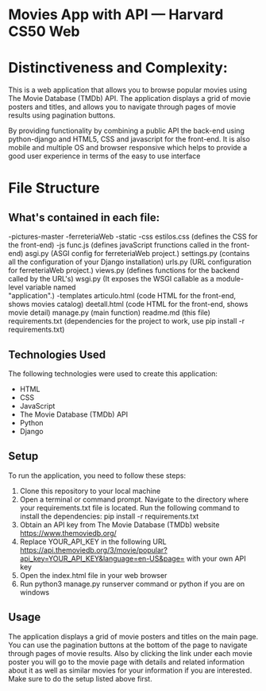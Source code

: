 # Movies App with API — Harvard CS50 Web

# Distinctiveness and Complexity:
 This is a web application that allows you to browse popular movies using The Movie Database (TMDb) API. The application displays a grid of movie posters and titles, and allows you to navigate through pages of movie results using pagination buttons. 
 
 By providing functionality by combining a public API the back-end using python-django and HTML5, CSS and javascript for the front-end.
 It is also mobile and multiple OS and browser responsive which helps to provide a good user experience in terms of the easy to use interface

# File Structure

## What's contained in each file:

-pictures-master
    -ferreteriaWeb
        -static
            -css
                estilos.css (defines the CSS for the front-end)
            -js
                func.js     (defines javaScript frunctions called in the front-end)
        asgi.py         (ASGI config for ferreteriaWeb project.)
        settings.py     (contains all the configuration of your Django installation)
        urls.py         (URL configuration for ferreteriaWeb project.)
        views.py        (defines functions for the backend called by the URL's)
        wsgi.py         (It exposes the WSGI callable as a module-level variable named  
                        "application".)
    -templates
        articulo.html   (code HTML for the front-end, shows movies catalog)
        deetall.html    (code HTML for the front-end, shows movie detail)
    manage.py           (main function)
    readme.md           (this file) 
    requirements.txt    (dependencies for the project to work, use pip install -r       requirements.txt) 


## Technologies Used

The following technologies were used to create this application:

- HTML
- CSS
- JavaScript
- The Movie Database (TMDb) API
- Python
- Django

## Setup

To run the application, you need to follow these steps:

1. Clone this repository to your local machine
2. Open a terminal or command prompt.
   Navigate to the directory where your requirements.txt file is located.
   Run the following command to install the dependencies: pip install -r requirements.txt
3. Obtain an API key from The Movie Database (TMDb) website https://www.themoviedb.org/
4. Replace YOUR_API_KEY in the following URL https://api.themoviedb.org/3/movie/popular?api_key=YOUR_API_KEY&language=en-US&page= with your own API key
5. Open the index.html file in your web browser
6. Run python3 manage.py runserver command or python if you are on windows

## Usage

The application displays a grid of movie posters and titles on the main page. You can use the pagination buttons at the bottom of the page to navigate through pages of movie results.
Also by clicking the link under each movie poster you will go to the movie page with details and related information about it as well as similar movies for your information if you are interested.
Make sure to do the setup listed above first.

